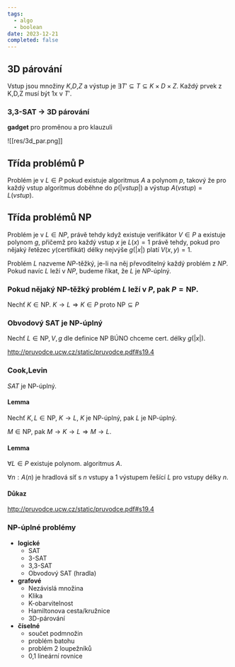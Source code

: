 ```yaml
---
tags:
  - algo
  - boolean
date: 2023-12-21
completed: false
---
```

## 3D párování

Vstup jsou množiny $K$,$D$,$Z$ a výstup je $\exists T' \subseteq T \subseteq K \times D \times Z$. Každý prvek z K,D,Z musí být 1x v $T'$.

### 3,3-SAT $\rightarrow$ 3D párování

**gadget** pro proměnou a pro klauzuli

![[res/3d_par.png]]

## Třída problémů P

Problém je v $L \in P$ pokud existuje algoritmus $A$ a polynom $p$, takový že pro každý vstup algoritmus doběhne do $p(|vstup|)$ a výstup $A(vstup) = L(vstup)$.

## Třída problémů NP

Problém je v $L \in NP$, právě tehdy když existuje verifikátor $V \in P$ a existuje polynom $g$, přičemž pro každý vstup $x$ je $L(x) = 1$ právě tehdy, pokud pro nějaký řetězec $y$(certifikát) délky nejvýše $g(|x|)$ platí $V(x, y) = 1$.

Problém $L$ nazveme $NP$-těžký, je-li na něj převoditelný každý problém z $NP$. Pokud navíc $L$ leží v $NP$, budeme říkat, že $L$ je $NP$-úplný.

### Pokud nějaký $\text{NP}$-těžký problém $L$ leží v $P$, pak $P = \text{NP}$.

Nechť $K \in \text{NP}$. $K \rightarrow L \Rightarrow K \in P$ proto $\text{NP} \subseteq P$

### Obvodový SAT je $\text{NP}$-úplný

Nechť $L \in \text{NP}, V,g$ dle definice $\text{NP}$ BÚNO chceme cert. délky $g(|x|)$.  

http://pruvodce.ucw.cz/static/pruvodce.pdf#s19.4

### Cook,Levin

$SAT$ je $\text{NP}$-úplný.

#### Lemma

Nechť $K,L \in \text{NP}$, $K \rightarrow L$, $K$ je NP-úplný, pak $L$ je NP-úplný.

$M \in \text{NP}$, pak $M \rightarrow K \rightarrow L \Rightarrow M \rightarrow L$.

#### Lemma

$\forall L \in P$ existuje polynom. algoritmus $A$.

$\forall n: A(n)$ je hradlová síť s $n$ vstupy a 1 výstupem řešící $L$ pro vstupy délky $n$.
#### Důkaz

http://pruvodce.ucw.cz/static/pruvodce.pdf#s19.4

### $\text{NP}$-úplné problémy

- **logické**
	- SAT
	- 3-SAT
	- 3,3-SAT
	- Obvodový SAT (hradla)
- **grafové**
	- Nezávislá množina
	- Klika
	- K-obarvitelnost
	- Hamiltonova cesta/kružnice
	- 3D-párování
- **číselné**
	- součet podmnožin
	- problém batohu
	- problém 2 loupežníků
	- 0,1 lineární rovnice
